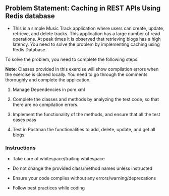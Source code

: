   

## Problem Statement: Caching in REST APIs Using Redis database

  

* This is a simple Music Track  application where users can create, update, retrieve, and delete tracks. This application has a large number of read operations. At peak times it is observed that retrieving blogs has a high latency. You need to solve the problem by implementing caching using Redis Database.

  

To solve the problem, you need to complete the following steps:

  

**Note**: Classes provided in this exercise will show compilation errors when the exercise is cloned locally. You need to go through the comments thoroughly and complete the application.

  

1. Manage Dependencies in pom.xml

2. Complete the classes and methods by analyzing the test code, so that there are no compilation errors.

3. Implement the functionality of the methods, and ensure that all the test cases pass

4. Test in Postman the functionalities to add, delete, update, and get all blogs.

  

### Instructions

- Take care of whitespace/trailing whitespace

- Do not change the provided class/method names unless instructed

- Ensure your code compiles without any errors/warning/deprecations

- Follow best practices while coding